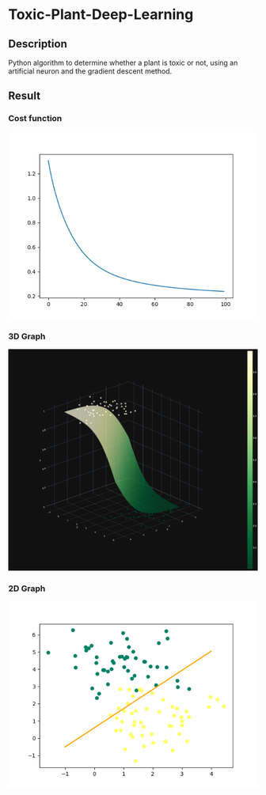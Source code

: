 # Toxic-Plant-Deep-Learning

## Description

Python algorithm to determine whether a plant is toxic or not, using an artificial neuron and the gradient descent method.

## Result 

### Cost function
![](cost_curve.png)

### 3D Graph
![](3d_chart.png)

### 2D Graph
![](2d_chart.png)
